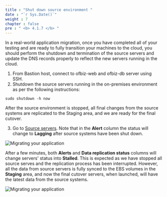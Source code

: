 ```yaml
---
title : "Shut down source environment "
date : "`r Sys.Date()`"
weight : 7
chapter : false
pre : " <b> 4.1.7 </b> "
---
```


In a real-world application migration, once you have completed all of your testing and are ready to fully transition your machines to the cloud, you should perform the shutdown and termination of the source servers and update the DNS records properly to reflect the new servers running in the cloud.

1. From Bastion host,  connect to ofbiz-web and ofbiz-db server using SSH.
2. Shutdown the source servers running in the on-premises environment as per the following instructions:
```
sudo shutdown -h now
```
After the source environment is stopped, all final changes from the source systems are replicated to the Staging area, and we are ready for the final cutover.

3. Go to [Source servers](https://us-west-2.console.aws.amazon.com/mgn/home?region=us-west-2#/sourceServers). Note that in the **Alert** column the status will change to **Lagging** after source systems have been shut down.

![Migrating your application](../../../images/4.migrateinfra/4.1migrateapp/4.1.7shutdown/4.1.7.1shutdown.png?width=90pc)

After a few minutes, both **Alerts** and **Data replication status** columns will change servers' status into **Stalled**. This is expected as we have stopped all source serves and the replication process has been interrupted. However, all the data from source servers is fully synced to the EBS volumes in the **Staging** area, and now the final cutover servers, when launched, will have the latest data from the source systems.

![Migrating your application](../../../images/4.migrateinfra/4.1migrateapp/4.1.7shutdown/4.1.7.2shutdown.png?width=90pc)
